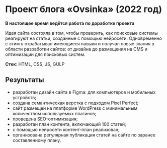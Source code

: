 # Проект блога «Ovsinka» (2022 год)

**В настоящее время ведётся работа по доработке проекта**

Идея сайта состояла в том, чтобы проверить, как поисковые системы реагируют на статьи, созданные с помощью нейросети. 
Одновременно с этим я отрабатывал имеющиеся навыки и получал новые знания в области разработки сайтов: от дизайна до размещения на CMS и оптимизации для поисковых систем.

**Стек**: HTML, CSS, JS, GULP

## Результаты
- разработан дизайн сайта в Figma: для компьютеров и мобильных устройств;
- создана семантическая верстка с подходом Pixel Perfect;
- сайт размещен на платформе WordPress с минимальным количеством используемых плагинов;
- проведена SEO-оптимизация;
- разработан план контента, включающий 100 статей;
- с помощью нейросети контент-план реализован;
- организована регулярная публикация статей на сайте по заранее составленному плану.
